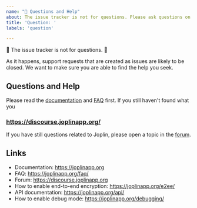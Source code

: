 ```yaml
---
name: "🤔 Questions and Help"
about: The issue tracker is not for questions. Please ask questions on https://discourse.joplinapp.org/.
title: 'Question: '
labels: 'question'

---
```


🚨 The issue tracker is not for questions. 🚨

As it happens, support requests that are created as issues are likely to be closed. We want to make sure you are able to find the help you seek.

## Questions and Help

Please read the [documentation](https://joplinapp.org/) and [FAQ](https://joplinapp.org/faq/) first. If you still haven't found what you

### https://discourse.joplinapp.org/

If you have still questions related to Joplin, please open a topic in the [forum](https://discourse.joplinapp.org/).

## Links

- Documentation: https://joplinapp.org
- FAQ: https://joplinapp.org/faq/
- Forum: https://discourse.joplinapp.org
- How to enable end-to-end encryption: https://joplinapp.org/e2ee/
- API documentation: https://joplinapp.org/api/
- How to enable debug mode: https://joplinapp.org/debugging/
